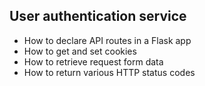 ## User authentication service
- How to declare API routes in a Flask app
- How to get and set cookies
- How to retrieve request form data
- How to return various HTTP status codes
